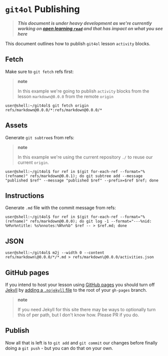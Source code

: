 # `git4ol` Publishing

> ***This document is under heavy development as we're currently working on [open learning `read`](//github.com/open-learning/read) and that has impact on what you see here***

This document outlines how to publish `git4ol` lesson `activity` blocks.

## Fetch

Make sure to `git fetch` refs first:

> **note**
>
> In this example we're going to publish `activity` blocks from the lesson `markdown@0.0.0` from the remote `origin`

```shell
user@shell:~/git4ol$ git fetch origin refs/markdown@0.0.0/*:refs/markdown@0.0.0/*
```
## Assets

Generate `git subtree`s from refs:

> **note**
>
> In this example we're using the current repository `./` to reuse our current `origin`.

```shell
user@shell:~/git4ol$ for ref in $(git for-each-ref --format="%(refname)" refs/markdown@0.0.1); do git subtree add --message "published $ref" --message "published $ref" --prefix=$ref $ref; done
```

## Instructions

Generate `.md` file with the commit message from refs:

```shell
user@shell:~/git4ol$ for ref in $(git for-each-ref --format="%(refname)" refs/markdown@0.0.0); do git log -1 --format="---%nid: %H%n%ntitle: %s%nnotes:%N%n%b" $ref -- > $ref.md; done
```
## JSON

```shell
user@shell:~/git4ol$ m2j --width 0 --content refs/markdown\@0.0.0/*/*.md > refs/markdown\@0.0.0/activities.json
```

## GitHub pages

If you intend to host your lesson using [GitHub pages](https://pages.github.com/) you should turn off [Jekyll](http://jekyllrb.com/) by [adding a `.nojekyll` file](https://help.github.com/articles/using-jekyll-with-pages/#turning-jekyll-off) to the root of your `gh-pages` branch.

> **note**
>
> If you need Jekyll for this site there may be ways to optionally turn this of per path, but I don't know how. Please PR if you do.

## Publish

Now all that is left is to `git add` and `git commit` our changes before finally doing a `git push` - but you can do that on your own. 

